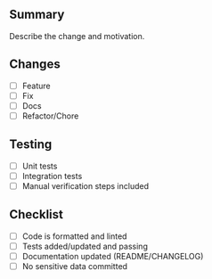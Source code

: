 ## Summary
Describe the change and motivation.

## Changes
- [ ] Feature
- [ ] Fix
- [ ] Docs
- [ ] Refactor/Chore

## Testing
- [ ] Unit tests
- [ ] Integration tests
- [ ] Manual verification steps included

## Checklist
- [ ] Code is formatted and linted
- [ ] Tests added/updated and passing
- [ ] Documentation updated (README/CHANGELOG)
- [ ] No sensitive data committed 